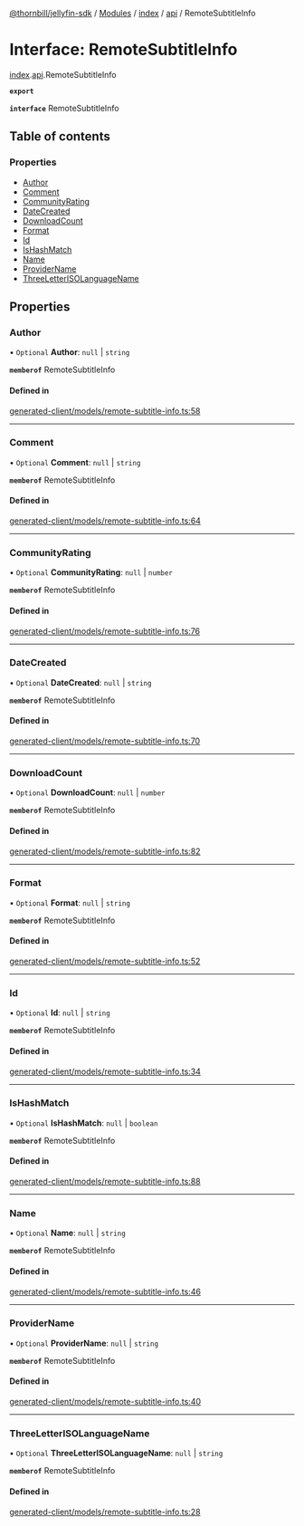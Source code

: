 [@thornbill/jellyfin-sdk](../README.md) / [Modules](../modules.md) / [index](../modules/index.md) / [api](../modules/index.api.md) / RemoteSubtitleInfo

# Interface: RemoteSubtitleInfo

[index](../modules/index.md).[api](../modules/index.api.md).RemoteSubtitleInfo

**`export`**

**`interface`** RemoteSubtitleInfo

## Table of contents

### Properties

- [Author](index.api.RemoteSubtitleInfo.md#author)
- [Comment](index.api.RemoteSubtitleInfo.md#comment)
- [CommunityRating](index.api.RemoteSubtitleInfo.md#communityrating)
- [DateCreated](index.api.RemoteSubtitleInfo.md#datecreated)
- [DownloadCount](index.api.RemoteSubtitleInfo.md#downloadcount)
- [Format](index.api.RemoteSubtitleInfo.md#format)
- [Id](index.api.RemoteSubtitleInfo.md#id)
- [IsHashMatch](index.api.RemoteSubtitleInfo.md#ishashmatch)
- [Name](index.api.RemoteSubtitleInfo.md#name)
- [ProviderName](index.api.RemoteSubtitleInfo.md#providername)
- [ThreeLetterISOLanguageName](index.api.RemoteSubtitleInfo.md#threeletterisolanguagename)

## Properties

### Author

• `Optional` **Author**: ``null`` \| `string`

**`memberof`** RemoteSubtitleInfo

#### Defined in

[generated-client/models/remote-subtitle-info.ts:58](https://github.com/thornbill/jellyfin-sdk-typescript/blob/eb13db7/src/generated-client/models/remote-subtitle-info.ts#L58)

___

### Comment

• `Optional` **Comment**: ``null`` \| `string`

**`memberof`** RemoteSubtitleInfo

#### Defined in

[generated-client/models/remote-subtitle-info.ts:64](https://github.com/thornbill/jellyfin-sdk-typescript/blob/eb13db7/src/generated-client/models/remote-subtitle-info.ts#L64)

___

### CommunityRating

• `Optional` **CommunityRating**: ``null`` \| `number`

**`memberof`** RemoteSubtitleInfo

#### Defined in

[generated-client/models/remote-subtitle-info.ts:76](https://github.com/thornbill/jellyfin-sdk-typescript/blob/eb13db7/src/generated-client/models/remote-subtitle-info.ts#L76)

___

### DateCreated

• `Optional` **DateCreated**: ``null`` \| `string`

**`memberof`** RemoteSubtitleInfo

#### Defined in

[generated-client/models/remote-subtitle-info.ts:70](https://github.com/thornbill/jellyfin-sdk-typescript/blob/eb13db7/src/generated-client/models/remote-subtitle-info.ts#L70)

___

### DownloadCount

• `Optional` **DownloadCount**: ``null`` \| `number`

**`memberof`** RemoteSubtitleInfo

#### Defined in

[generated-client/models/remote-subtitle-info.ts:82](https://github.com/thornbill/jellyfin-sdk-typescript/blob/eb13db7/src/generated-client/models/remote-subtitle-info.ts#L82)

___

### Format

• `Optional` **Format**: ``null`` \| `string`

**`memberof`** RemoteSubtitleInfo

#### Defined in

[generated-client/models/remote-subtitle-info.ts:52](https://github.com/thornbill/jellyfin-sdk-typescript/blob/eb13db7/src/generated-client/models/remote-subtitle-info.ts#L52)

___

### Id

• `Optional` **Id**: ``null`` \| `string`

**`memberof`** RemoteSubtitleInfo

#### Defined in

[generated-client/models/remote-subtitle-info.ts:34](https://github.com/thornbill/jellyfin-sdk-typescript/blob/eb13db7/src/generated-client/models/remote-subtitle-info.ts#L34)

___

### IsHashMatch

• `Optional` **IsHashMatch**: ``null`` \| `boolean`

**`memberof`** RemoteSubtitleInfo

#### Defined in

[generated-client/models/remote-subtitle-info.ts:88](https://github.com/thornbill/jellyfin-sdk-typescript/blob/eb13db7/src/generated-client/models/remote-subtitle-info.ts#L88)

___

### Name

• `Optional` **Name**: ``null`` \| `string`

**`memberof`** RemoteSubtitleInfo

#### Defined in

[generated-client/models/remote-subtitle-info.ts:46](https://github.com/thornbill/jellyfin-sdk-typescript/blob/eb13db7/src/generated-client/models/remote-subtitle-info.ts#L46)

___

### ProviderName

• `Optional` **ProviderName**: ``null`` \| `string`

**`memberof`** RemoteSubtitleInfo

#### Defined in

[generated-client/models/remote-subtitle-info.ts:40](https://github.com/thornbill/jellyfin-sdk-typescript/blob/eb13db7/src/generated-client/models/remote-subtitle-info.ts#L40)

___

### ThreeLetterISOLanguageName

• `Optional` **ThreeLetterISOLanguageName**: ``null`` \| `string`

**`memberof`** RemoteSubtitleInfo

#### Defined in

[generated-client/models/remote-subtitle-info.ts:28](https://github.com/thornbill/jellyfin-sdk-typescript/blob/eb13db7/src/generated-client/models/remote-subtitle-info.ts#L28)
